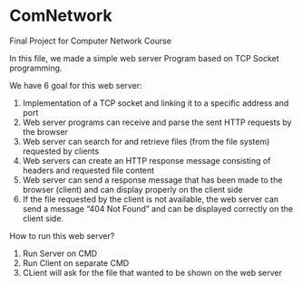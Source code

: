 # ComNetwork
Final Project for Computer Network Course

In this file, we made a simple web server Program based on TCP Socket programming. 

We have 6 goal for this web server:
1. Implementation of a TCP socket and linking it to a specific address and port
2. Web server programs can receive and parse the sent HTTP requests by the browser
3. Web server can search for and retrieve files (from the file system) requested by clients
4. Web servers can create an HTTP response message consisting of headers and requested file content
5. Web server can send a response message that has been made to the browser (client) and can display properly on the client side
6. If the file requested by the client is not available, the web server can send a message “404 Not Found” and can be displayed correctly on the client side.

How to run this web server?
1. Run Server on CMD
2. Run Client on separate CMD
3. CLient will ask for the file that wanted to be shown on the web server

